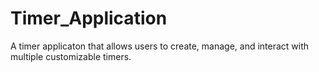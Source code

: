# Timer_Application
A timer applicaton that allows users to create, manage, and interact with multiple customizable timers.
